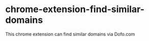 # chrome-extension-find-similar-domains
This chrome extension can find similar domains via Dofo.com
